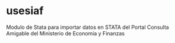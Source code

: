 # usesiaf
Modulo de Stata para importar datos en STATA del Portal Consulta Amigable del Ministerio de Economía y Finanzas
